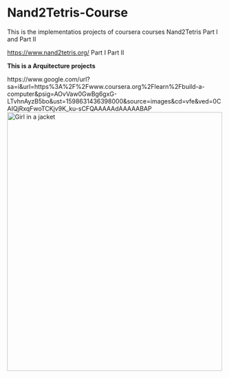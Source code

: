 # Nand2Tetris-Course
This is the implementatios projects of coursera courses Nand2Tetris Part I and Part II

https://www.nand2tetris.org/
Part I 
Part II
<p><b>This is a Arquitecture projects</b></p>
https://www.google.com/url?sa=i&url=https%3A%2F%2Fwww.coursera.org%2Flearn%2Fbuild-a-computer&psig=AOvVaw0GwBg6gxG-LTvhnAyzB5bo&ust=1598631436398000&source=images&cd=vfe&ved=0CAIQjRxqFwoTCKjv9K_ku-sCFQAAAAAdAAAAABAP<img src="" alt="Girl in a jacket" width="500" height="600"> 
